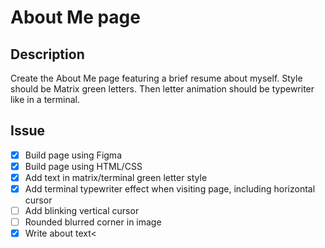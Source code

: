 # About Me page
## Description
Create the About Me page featuring a brief resume about myself.
Style should be Matrix green letters. Then letter animation should be typewriter like in a terminal.

## Issue
- [x] Build page using Figma
- [x] Build page using HTML/CSS
- [x] Add text in matrix/terminal green letter style
- [x] Add terminal typewriter effect when visiting page, including horizontal cursor
- [ ] Add blinking vertical cursor
- [ ] Rounded blurred corner in image
- [x] Write about text<